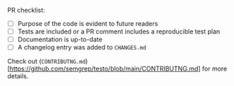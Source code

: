 PR checklist:

- [ ] Purpose of the code is evident to future readers
- [ ] Tests are included or a PR comment includes a reproducible test plan
- [ ] Documentation is up-to-date
- [ ] A changelog entry was added to `CHANGES.md`

Check out
(`CONTRIBUTNG.md`)[https://github.com/semgrep/testo/blob/main/CONTRIBUTNG.md]
for more details.

